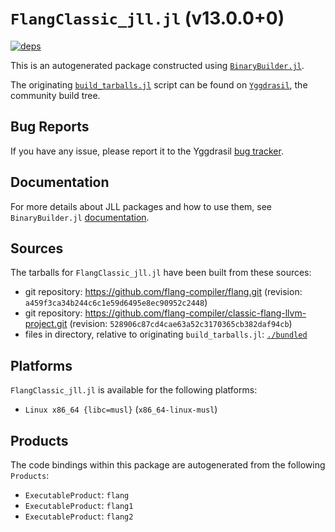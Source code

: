# `FlangClassic_jll.jl` (v13.0.0+0)

[![deps](https://juliahub.com/docs/FlangClassic_jll/deps.svg)](https://juliahub.com/ui/Packages/FlangClassic_jll/7VOXt?page=2)

This is an autogenerated package constructed using [`BinaryBuilder.jl`](https://github.com/JuliaPackaging/BinaryBuilder.jl).

The originating [`build_tarballs.jl`](https://github.com/JuliaPackaging/Yggdrasil/blob/eb19bc5680d81327825f6dd34f7c062e5e139855/F/FlangClassic/build_tarballs.jl) script can be found on [`Yggdrasil`](https://github.com/JuliaPackaging/Yggdrasil/), the community build tree.

## Bug Reports

If you have any issue, please report it to the Yggdrasil [bug tracker](https://github.com/JuliaPackaging/Yggdrasil/issues).

## Documentation

For more details about JLL packages and how to use them, see `BinaryBuilder.jl` [documentation](https://docs.binarybuilder.org/stable/jll/).

## Sources

The tarballs for `FlangClassic_jll.jl` have been built from these sources:

* git repository: https://github.com/flang-compiler/flang.git (revision: `a459f3ca34b244c6c1e59d6495e8ec90952c2448`)
* git repository: https://github.com/flang-compiler/classic-flang-llvm-project.git (revision: `528906c87cd4cae63a52c3170365cb382daf94cb`)
* files in directory, relative to originating `build_tarballs.jl`: [`./bundled`](https://github.com/JuliaPackaging/Yggdrasil/tree/eb19bc5680d81327825f6dd34f7c062e5e139855/F/FlangClassic/bundled)

## Platforms

`FlangClassic_jll.jl` is available for the following platforms:

* `Linux x86_64 {libc=musl}` (`x86_64-linux-musl`)

## Products

The code bindings within this package are autogenerated from the following `Products`:

* `ExecutableProduct`: `flang`
* `ExecutableProduct`: `flang1`
* `ExecutableProduct`: `flang2`
